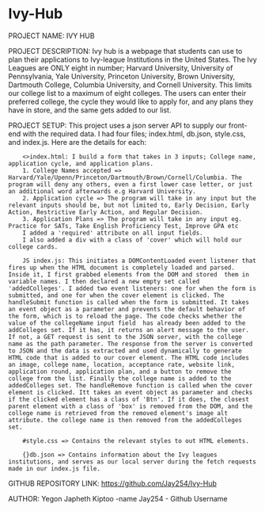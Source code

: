 # Ivy-Hub

PROJECT NAME: IVY HUB

PROJECT DESCRIPTION: Ivy hub is a webpage that students can use to plan their applications to Ivy-league Institutions in the United States. The Ivy Leagues are ONLY eight in number; Harvard University, University of Pennsylvania, Yale University, Princeton University, Brown University, Dartmouth College, Columbia University, and Cornell University. This limits our college list to a maximum of eight colleges. The users can enter their preferred college, the cycle they would like to apply for, and any plans they have in store, and the same gets added to our list.

PROJECT SETUP: This project uses a json server API to supply our front-end with the required data. I had four files; index.html, db.json, style.css, and index.js. Here are the details for each:

        <>index.html: I build a form that takes in 3 inputs; College name, application cycle, and application plans.
        1. College Names accepted => Harvard/Yale/Upenn/Princeton/Dartmouth/Brown/Cornell/Columbia. The program will deny any others, even a first lower case letter, or just an additional word afterwards e.g Harvard University.
        2. Application cycle => The program will take in any input but the relevant inputs should be, but not limited to, Early Decision, Early Action, Restrictive Early Action, and Regular Decision.
        3. Application Plans => The program will take in any input eg. Practice for SATs, Take English Proficiency Test, Improve GPA etc
        I added a 'required' attribute on all input fields.
        I also added a div with a class of 'cover' which will hold our college cards.

        JS index.js: This initiates a DOMContentLoaded event listener that fires up when the HTML document is completely loaded and parsed. Inside it, I first grabbed elements from the DOM and stored  them in variable names. I then declared a new empty set called 'addedColleges'. I added two event listeners: one for when the form is submitted, and one for when the cover element is clicked. The handleSubmit function is called when the form is submitted. It takes an event object as a parameter and prevents the default behavior of the form, which is to reload the page. The code checks whether the value of the collegeName input field  has already been added to the addColleges set. If it has, it returns an alert message to the user. If not, a GET request is sent to the JSON server, with the college name as the path parameter. The response from the server is converted to JSON and the data is extracted and used dynamically to generate HTML code that is added to our cover element. The HTML code includes an image, college name, location, acceptance rate, website link, application round, application plan, and a button to remove the college from the list. Finally the college name is added to the addedColleges set. The handleRemove function is called when the cover element is clicked. Itt takes an event object as parameter and checks if the clicked element has a class of 'Btn'. If it does, the closest parent element with a class of 'box' is removed from the DOM, and the college name is retrieved from the removed element's image alt attribute. the college name is then removed from the addedColleges set.

        #style.css => Contains the relevant styles to out HTML elements.

        {}db.json => Contains information about the Ivy leagues institutions, and serves as our local server during the fetch requests made in our index.js file.

GITHUB REPOSITORY LINK: https://github.com/Jay254/Ivy-Hub

AUTHOR: Yegon Japheth Kiptoo -name
        Jay254 - Github Username





